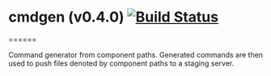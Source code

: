 # cmdgen (v0.4.0) [![Build Status](https://travis-ci.org/ruado1987/cmdgen.png?branch=master)](https://travis-ci.org/ruado1987/cmdgen)
======

Command generator from component paths. Generated commands are then used to push files denoted by component paths to a staging server.
